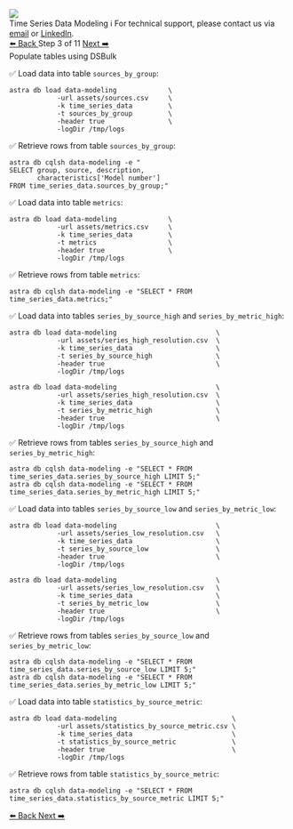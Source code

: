 <!-- TOP -->
<div class="top">
  <img src="https://datastax-academy.github.io/katapod-shared-assets/images/ds-academy-logo.svg" />
  <div class="scenario-title-section">
    <span class="scenario-title">Time Series Data Modeling</span>
    <span class="scenario-subtitle">ℹ️ For technical support, please contact us via <a href="mailto:aleksandr.volochnev@datastax.com">email</a> or <a href="https://dtsx.io/aleks">LinkedIn</a>.</span>
  </div>
</div>

<!-- NAVIGATION -->
<div id="navigation-top" class="navigation-top">
 <a href='command:katapod.loadPage?[{"step":"step2-astra"}]' 
   class="btn btn-dark navigation-top-left">⬅️ Back
 </a>
<span class="step-count"> Step 3 of 11</span>
 <a href='command:katapod.loadPage?[{"step":"step4-astra"}]' 
    class="btn btn-dark navigation-top-right">Next ➡️
  </a>
</div>

<!-- CONTENT -->

<div class="step-title">Populate tables using DSBulk</div>

✅ Load data into table `sources_by_group`:
```
astra db load data-modeling             \
            -url assets/sources.csv     \
            -k time_series_data         \
            -t sources_by_group         \
            -header true                \
            -logDir /tmp/logs
```

✅ Retrieve rows from table `sources_by_group`:
```
astra db cqlsh data-modeling -e "
SELECT group, source, description, 
       characteristics['Model number'] 
FROM time_series_data.sources_by_group;"      
```

✅ Load data into table `metrics`:
```
astra db load data-modeling             \
            -url assets/metrics.csv     \
            -k time_series_data         \
            -t metrics                  \
            -header true                \
            -logDir /tmp/logs
```

✅ Retrieve rows from table `metrics`:
```
astra db cqlsh data-modeling -e "SELECT * FROM time_series_data.metrics;"      
```

✅ Load data into tables `series_by_source_high` and `series_by_metric_high`:
```
astra db load data-modeling                         \
            -url assets/series_high_resolution.csv  \
            -k time_series_data                     \
            -t series_by_source_high                \
            -header true                            \
            -logDir /tmp/logs

astra db load data-modeling                         \
            -url assets/series_high_resolution.csv  \
            -k time_series_data                     \
            -t series_by_metric_high                \
            -header true                            \
            -logDir /tmp/logs                        
```

✅ Retrieve rows from tables `series_by_source_high` and `series_by_metric_high`:
```
astra db cqlsh data-modeling -e "SELECT * FROM time_series_data.series_by_source_high LIMIT 5;"   
astra db cqlsh data-modeling -e "SELECT * FROM time_series_data.series_by_metric_high LIMIT 5;"                                         
```

✅ Load data into tables `series_by_source_low` and `series_by_metric_low`:
```
astra db load data-modeling                         \
            -url assets/series_low_resolution.csv   \
            -k time_series_data                     \
            -t series_by_source_low                 \
            -header true                            \
            -logDir /tmp/logs

astra db load data-modeling                         \
            -url assets/series_low_resolution.csv   \
            -k time_series_data                     \
            -t series_by_metric_low                 \
            -header true                            \
            -logDir /tmp/logs
```

✅ Retrieve rows from tables `series_by_source_low` and `series_by_metric_low`:
```
astra db cqlsh data-modeling -e "SELECT * FROM time_series_data.series_by_source_low LIMIT 5;"   
astra db cqlsh data-modeling -e "SELECT * FROM time_series_data.series_by_metric_low LIMIT 5;"      
```

✅ Load data into table `statistics_by_source_metric`:
```
astra db load data-modeling                             \
            -url assets/statistics_by_source_metric.csv \
            -k time_series_data                         \
            -t statistics_by_source_metric              \
            -header true                                \
            -logDir /tmp/logs
```

✅ Retrieve rows from table `statistics_by_source_metric`:
```
astra db cqlsh data-modeling -e "SELECT * FROM time_series_data.statistics_by_source_metric LIMIT 5;"      
```

<!-- NAVIGATION -->
<div id="navigation-bottom" class="navigation-bottom">
 <a href='command:katapod.loadPage?[{"step":"step2-astra"}]'
   class="btn btn-dark navigation-bottom-left">⬅️ Back
 </a>
 <a href='command:katapod.loadPage?[{"step":"step4-astra"}]'
    class="btn btn-dark navigation-bottom-right">Next ➡️
  </a>
</div>
